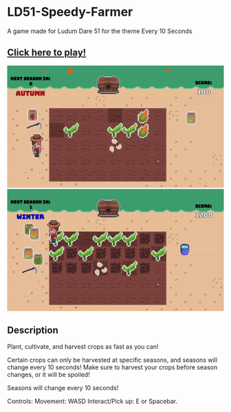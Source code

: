 # LD51-Speedy-Farmer
A game made for Ludum Dare 51 for the theme Every 10 Seconds

## [Click here to play!](https://mr-papaya.itch.io/speedy-farmer)
![gif](https://github.com/kevban/LD51-Speedy-Farmer/blob/main/LD51/gif1.gif)
![gif](https://github.com/kevban/LD51-Speedy-Farmer/blob/main/LD51/gif2.gif)

## Description
Plant, cultivate, and harvest crops as fast as you can!

Certain crops can only be harvested at specific seasons, and seasons will change every 10 seconds! Make sure to harvest your crops before season changes, or it will be spoiled!

Seasons will change every 10 seconds!

Controls: Movement: WASD Interact/Pick up: E or Spacebar.
